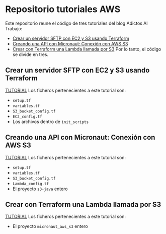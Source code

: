 # Repositorio tutoriales AWS
Este repositorio reune el código de tres tutoriales del blog Adictos Al Trabajo:
- [Crear un servidor SFTP con EC2 y S3 usando Terraform](https://www.adictosaltrabajo.com/2020/11/16/crear-un-servidor-sftp-con-ec2-y-s3-usando-terraform)
- [Creando una API con Micronaut: Conexión con AWS S3](https://www.adictosaltrabajo.com/2020/11/16/crear-con-terraform-una-lambda-llamada-por-s3)
- [Crear con Terraform una Lambda llamada por S3](https://www.adictosaltrabajo.com/2020/11/16/creando-una-api-con-micronaut-conexion-con-aws-s3)
Por lo tanto, el código se divide en tres.

## Crear un servidor SFTP con EC2 y S3 usando Terraform
[TUTORIAL](https://www.adictosaltrabajo.com/2020/11/16/crear-un-servidor-sftp-con-ec2-y-s3-usando-terraform) Los ficheros pertenecientes a este tutorial son:
- `setup.tf`
- `variables.tf`
- `S3_bucket_config.tf`
- `EC2_config.tf`
- Los archivos dentro de `init_scripts`

## Creando una API con Micronaut: Conexión con AWS S3
[TUTORIAL](https://www.adictosaltrabajo.com/2020/11/16/crear-con-terraform-una-lambda-llamada-por-s3) Los ficheros pertenecientes a este tutorial son:
- `setup.tf`
- `variables.tf`
- `S3_bucket_config.tf`
- `Lambda_config.tf`
- El proyecto `s3-java` entero

## Crear con Terraform una Lambda llamada por S3
[TUTORIAL](https://www.adictosaltrabajo.com/2020/11/16/creando-una-api-con-micronaut-conexion-con-aws-s3) Los ficheros pertenecientes a este tutorial son:
- El proyecto `micronaut_aws_s3` entero
